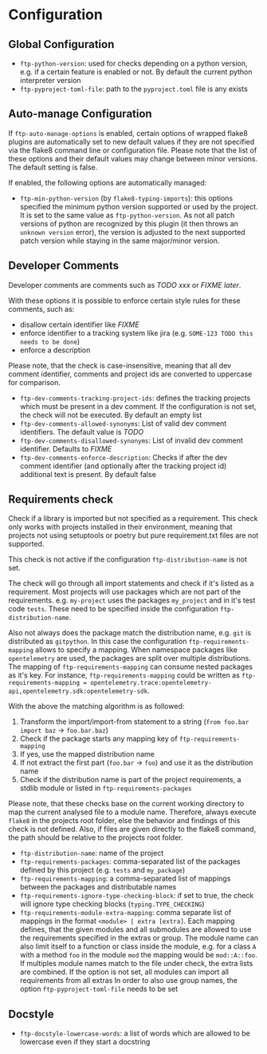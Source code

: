 # Configuration

## Global Configuration

* `ftp-python-version`: used for checks depending on a python version, e.g. if a certain feature
  is enabled or not. By default the current python interpreter version
* `ftp-pyproject-toml-file`: path to the `pyproject.toml` file is any exists

## Auto-manage Configuration

If `ftp-auto-manage-options` is enabled, certain options of wrapped flake8 plugins are automatically
set to new default values if they are not specified via the flake8 command line or configuration file.
Please note that the list of these options and their default values may change between minor versions.
The default setting is false.

If enabled, the following options are automatically managed:

* `ftp-min-python-version` (by `flake8-typing-imports`): this options specified the minimum python
  version supported or used by the project. It is set to the same value as `ftp-python-version`.
  As not all patch versions of python are recognized by this plugin
  (it then throws an `unknown version` error), the version is adjusted to the next supported patch
  version while staying in the same major/minor version.

## Developer Comments
Developer comments are comments such as *TODO xxx* or *FIXME later*.

With these options it is possible to enforce certain style rules for these comments, such as:
* disallow certain identifier like *FIXME*
* enforce identifier to a tracking system like jira (e.g. `SOME-123 TODO this needs to be done`)
* enforce a description

Please note, that the check is case-insensitive, meaning that all dev comment identifier, comments and
project ids are converted to uppercase for comparison.

* `ftp-dev-comments-tracking-project-ids`: defines the tracking projects which must be present in a dev comment.
  If the configuration is not set, the check will not be executed. By default an empty list
* `ftp-dev-comments-allowed-synonyms`: List of valid dev comment identifiers. The default value is *TODO*
* `ftp-dev-comments-disallowed-synonyms`: List of invalid dev comment identifier. Defaults to *FIXME*
* `ftp-dev-comments-enforce-description`: Checks if after the dev comment identifier (and optionally after
  the tracking project id) additional text is present. By default false


## Requirements check
Check if a library is imported but not specified as a requirement.
This check only works with projects installed in their environment, meaning that projects not using
setuptools or poetry but pure requirement.txt files are not supported.

This check is not active if the configuration `ftp-distribution-name` is not set.

The check will go through all import statements and check if it's listed as a requirement.
Most projects will use packages which are not part of the requirements. e.g. `my-project` uses
the packages `my_project` and in it's test code `tests`.
These need to be specified inside the configuration `ftp-distribution-name`.

Also not always does the package match the distribution name, e.g. `git` is distributed as
`gitpython`.
In this case the configuration `ftp-requirements-mapping` allows to specify a mapping.
When namespace packages like `opentelemetry` are used, the packages are split over multiple
distributions.
The mapping of `ftp-requirements-mapping` can consume nested packages as it's key.
For instance, `ftp-requirements-mapping` could be written as
`ftp-requirements-mapping = opentelemetry.trace:opentelemetry-api,opentelemetry.sdk:opentelemetry-sdk`.

With the above the matching algorithm is as followed:

1. Transform the import/import-from statement to a string (`from foo.bar import baz` -> `foo.bar.baz`)
1. Check if the package starts any mapping key of `ftp-requirements-mapping`
1. If yes, use the mapped distribution name
1. If not extract the first part (`foo.bar` -> `foo`) and use it as the distribution name
1. Check if the distribution name is part of the project requirements, a stdlib module or listed
   in `ftp-requirements-packages`

Please note, that these checks base on the current working directory to map the current analysed file
to a module name.
Therefore, always execute `flake8` in the projects root folder, else the behavior and findings
of this check is not defined.
Also, if files are given directly to the flake8 command, the path should be relative to the
projects root folder.

* `ftp-distribution-name`: name of the project
* `ftp-requirements-packages`: comma-separated list of the packages defined by this project
  (e.g. `tests` and `my_package`)
* `ftp-requirements-mapping`: a comma-separated list of mappings between the packages and distributable names
* `ftp-requirements-ignore-type-checking-block`: if set to true, the check will ignore type checking
  blocks (`typing.TYPE_CHECKING`)
* `ftp-requirements-module-extra-mapping`: comma separate list of mappings in the format
  `<module> | extra [extra]`. Each mapping defines, that the given modules and all submodules
  are allowed to use the requirements specified in the extras or group.
  The module name can also limit itself to a function or class inside the module,
  e.g. for a class `A` with a method `foo` in the module `mod` the mapping would be `mod::A::foo`.
  If multiples module names match to the file under check, the extra lists are combined.
  If the option is not set, all modules can import all requirements from all extras
  In order to also use group names, the option `ftp-pyproject-toml-file` needs to be set

## Docstyle

* `ftp-docstyle-lowercase-words`: a list of words which are allowed to be lowercase even if they
  start a docstring
